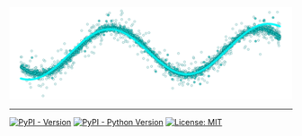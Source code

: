 ![pyfer_cover](aux/kurvy.png)

-----------------


[![PyPI - Version](https://img.shields.io/pypi/v/kurvy.svg)](https://pypi.org/project/kurvy/)
[![PyPI - Python Version](https://img.shields.io/pypi/pyversions/kurvy.svg)](https://pypi.org/project/kurvy/)
[![License: MIT](https://img.shields.io/badge/license-MIT-C06524)](https://github.com/celerygemini/kurvy/blob/main/LICENSE)